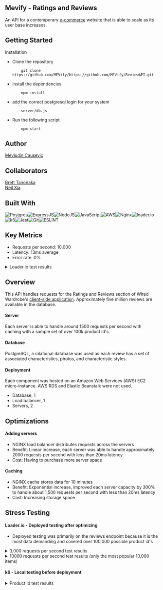 ## Mevify - Ratings and Reviews

An API for a contemporary [e-commerce](https://github.com/Wired-Wardrobe/project-atlier) website that is able to scale as its user base increases.

## Getting Started

Installation
- Clone the repository
    ```
        git clone https://github.com/MEVify/https://github.com/MEVify/ReviewAPI.git
    ```
- Install the dependencies
    ```
        npm install
    ```
- add the correct postgresql login for your system
    ```
        server/db.js
    ```
- Run the following script
    ```
        npm start
    ```

## Author

[Mevludin Causevic](https://github.com/mevcaus)

## Collaborators
[Brett Tanonaka](https://github.com/B-Tanonaka)\
[Neil Xia](https://github.com/NeilLXia)

## Built With
![Postgres](https://img.shields.io/badge/postgres-%23316192.svg?style=for-the-badge&logo=postgresql&logoColor=white)![ExpressJS](https://img.shields.io/badge/Express.js-404D59?style=for-the-badge)![NodeJS](https://img.shields.io/badge/Node.js-43853D?style=for-the-badge&logo=node.js&logoColor=white)![JavaScript](https://img.shields.io/badge/JavaScript-323330?style=for-the-badge&logo=javascript&logoColor=F7DF1E)![AWS](https://img.shields.io/badge/Amazon_AWS-232F3E?style=for-the-badge&logo=amazon-aws&logoColor=white)![Nginx](https://img.shields.io/badge/nginx-%23009639.svg?style=for-the-badge&logo=nginx&logoColor=white)![loader.io](https://img.shields.io/badge/loader.io-477cbc?&logoColor=white&style=for-the-badge)![k6](https://img.shields.io/badge/k6-7d64ff?logo=k6&logoColor=white&style=for-the-badge)![Jest](https://img.shields.io/badge/Jest-C21325?style=for-the-badge&logo=jest&logoColor=white)![Git](https://img.shields.io/badge/GIT-E44C30?style=for-the-badge&logo=git&logoColor=white)![ESLINT](https://img.shields.io/badge/eslint-3A33D1?style=for-the-badge&logo=eslint&logoColor=white)

## Key Metrics
- Requests per second: 10,000
- Latency: 13ms average
- Error rate: 0%

<details>
  <summary>Loader.io test results</summary>
<img src="![image](https://user-images.githubusercontent.com/118404053/232253622-c7af1232-46eb-4cf2-acd6-620397fc971a.png)" alt="loader stress test at 3000 request per second" width="75%" height="50%" />
</details>

## Overview
This API handles requests for the Ratings and Reviews section of Wired Wardrobe's [client-side application](https://github.com/Wired-Wardrobe/project-atlier). Approximately five million reviews are available in the database.

#### Server

Each server is able to handle around 1500 requests per second with caching with a sample set of over 100k product id's.

#### Database

PostgreSQL, a ralational database was used as each review has a set of associated characteristics, photos, and characteristic styles.

#### Deployment

Each component was hosted on an Amazon Web Services (AWS) EC2 micro-instance. AWS RDS and Elastic Beanstalk were not used.
- Database, 1
- Load balancer, 1
- Servers, 2

## Optimizations

#### Adding servers
- NGINX load balancer distributes requests across the servers
- Benefit: Linear increase, each server was able to handle approximately 2000 requests per second with less than 20ms latency
- Cost: Having to purchase more server space

#### Caching
- NGINX cache stores data for 10 minutes
- Benefit: Exponential increase, improved each server capacity by 300% to handle about 1,500 requests per second with less than 20ms latency
- Cost: Increasing storage space

## Stress Testing

#### Loader.io - Deployed testing after optimizing 

- Deployed testing was primarily on the reviews endpoint because it is the most data demanding and covered over 100,000 possible product id's

<details>
    <summary>3,000 requests per second test results</summary>
    <ul>
      <li>Requests per second: 3,000</li>
      <li>Total requests: 179,953</li>
      <li>Latency: 30ms</li>
      <li>Error rate: 0%</li>
    </ul>
    <img src="![image](https://user-images.githubusercontent.com/118404053/232253857-b84c46d7-3897-486c-940b-17ade0217dbc.png)" alt="Loader.io deployed stress test at 3000 requests per second" width="100%" height="100%"/>
</details>

<details>
    <summary>10000 requests per second test results (only the most popular 10,000 items)</summary>
    <ul>
      <li>Requests per second: 10,000</li>
      <li>Total requests: 449,969</li>
      <li>Latency: 12ms</li>
      <li>Error rate: 0%</li>
    </ul>
    <img src="https://imgur.com/a/7pCte61" alt="Loader.io deployed stress test at 10000 requests per second" width="100%" height="100%"/>
</details>

#### k6 - Local testing before deployment

<details>
    <summary>Product id test results</summary>
      <ul>
        <li>Requests per second: 1000</li>
        <li>Total requests: 30,000</li>
        <li>Latency: 27ms</li>
        <li>Error rate: 0%</li>
    </ul>
    <img src="https://imgur.com/a/OLndw7b" alt="k6 local stress test at reviews endpoint" width="100%" height="100%"/>
</details>


